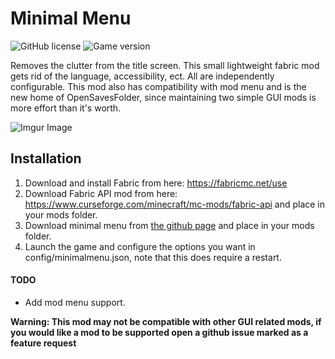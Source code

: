 # Minimal Menu
![GitHub license](https://img.shields.io/badge/license-MIT-blue)
![Game version](https://img.shields.io/badge/minecraft-1.16.2-blueviolet)

Removes the clutter from the title screen. This small lightweight fabric mod gets rid of the language, accessibility, ect. All are independently configurable. This mod also has compatibility with mod menu and is the new home of OpenSavesFolder, since maintaining two simple GUI mods is more effort than it's worth.

![Imgur Image](https://i.imgur.com/6BRPP7x.jpg)

## Installation

1. Download and install Fabric from here: https://fabricmc.net/use
2. Download Fabric API mod from here: https://www.curseforge.com/minecraft/mc-mods/fabric-api and place in your mods folder.
3. Download minimal menu from [the github page](https://github.com/TomB-134/MinimalMenu/releases) and place in your mods folder.
4. Launch the game and configure the options you want in config/minimalmenu.json, note that this does require a restart.

#### TODO
* Add mod menu support.

**Warning: This mod may not be compatible with other GUI related mods, if you would like a mod to be supported open a github issue marked as a feature request**

